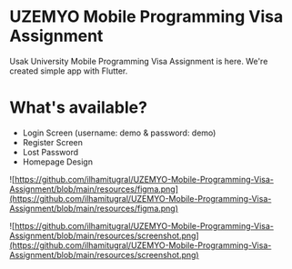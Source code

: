 # UZEMYO Mobile Programming Visa Assignment

Usak University Mobile Programming Visa Assignment is here. We're created simple app with Flutter.

# What's available?

* Login Screen (username: demo & password: demo)
* Register Screen
* Lost Password
* Homepage Design

![https://github.com/ilhamitugral/UZEMYO-Mobile-Programming-Visa-Assignment/blob/main/resources/figma.png](https://github.com/ilhamitugral/UZEMYO-Mobile-Programming-Visa-Assignment/blob/main/resources/figma.png)

![https://github.com/ilhamitugral/UZEMYO-Mobile-Programming-Visa-Assignment/blob/main/resources/screenshot.png](https://github.com/ilhamitugral/UZEMYO-Mobile-Programming-Visa-Assignment/blob/main/resources/screenshot.png)